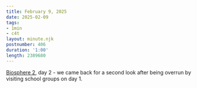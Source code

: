 ```yaml
---
title: February 9, 2025
date: 2025-02-09
tags:
- 1min
- c4t
layout: minute.njk
postnumber: 406
duration: '1:00'
length: 2389680
---
```

[Biosphere 2](https://en.wikipedia.org/wiki/Biosphere_2), day 2 - we came back for a second look after being overrun by visiting school groups on day 1.